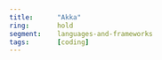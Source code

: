 ```yaml
---
title:      "Akka"
ring:       hold
segment:    languages-and-frameworks
tags:       [coding]
---
```

